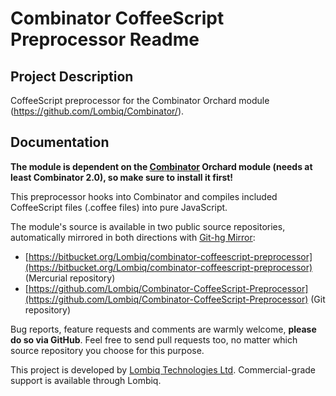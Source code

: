 # Combinator CoffeeScript Preprocessor Readme



## Project Description

CoffeeScript preprocessor for the Combinator Orchard module (https://github.com/Lombiq/Combinator/).


## Documentation

**The module is dependent on the [Combinator](https://github.com/Lombiq/Combinator) Orchard module (needs at least Combinator 2.0), so make sure to install it first!**

This preprocessor hooks into Combinator and compiles included CoffeeScript files (.coffee files) into pure JavaScript.

The module's source is available in two public source repositories, automatically mirrored in both directions with [Git-hg Mirror](https://githgmirror.com):

- [https://bitbucket.org/Lombiq/combinator-coffeescript-preprocessor](https://bitbucket.org/Lombiq/combinator-coffeescript-preprocessor) (Mercurial repository)
- [https://github.com/Lombiq/Combinator-CoffeeScript-Preprocessor](https://github.com/Lombiq/Combinator-CoffeeScript-Preprocessor) (Git repository)

Bug reports, feature requests and comments are warmly welcome, **please do so via GitHub**.
Feel free to send pull requests too, no matter which source repository you choose for this purpose.

This project is developed by [Lombiq Technologies Ltd](http://lombiq.com/). Commercial-grade support is available through Lombiq.